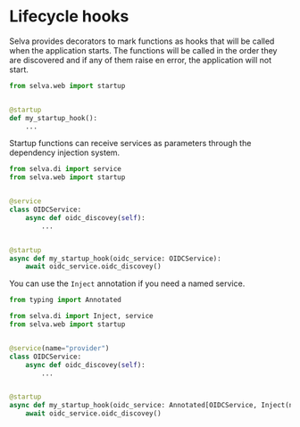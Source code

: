 # Lifecycle hooks

Selva provides decorators to mark functions as hooks that will be called when the
application starts. The functions will be called in the order they are discovered
and if any of them raise en error, the application will not start.

```python
from selva.web import startup


@startup
def my_startup_hook():
    ...
```

Startup functions can receive services as parameters through the dependency injection
system.

```python
from selva.di import service
from selva.web import startup


@service
class OIDCService:
    async def oidc_discovey(self):
        ...


@startup
async def my_startup_hook(oidc_service: OIDCService):
    await oidc_service.oidc_discovey()
```

You can use the `Inject` annotation if you need a named service.

```python
from typing import Annotated

from selva.di import Inject, service
from selva.web import startup


@service(name="provider")
class OIDCService:
    async def oidc_discovey(self):
        ...


@startup
async def my_startup_hook(oidc_service: Annotated[OIDCService, Inject(name="provider")]):
    await oidc_service.oidc_discovey()
```